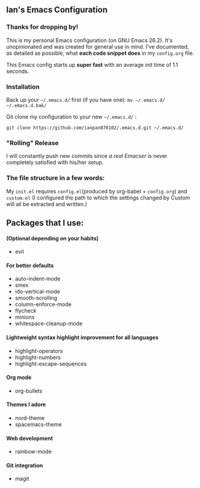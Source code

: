 ## Ian's Emacs Configuration


### Thanks for dropping by!
This is my personal Emacs configuration (on GNU Emacs 26.2). It's unopinionated and was created for general use in mind. I've documented, as detailed as possible, what **each code snippet does** in my `config.org` file.

This Emacs config starts up **super fast** with an average init time of 1.1 seconds.

### Installation
Back up your `~/.emacs.d/` first (if you have one): `mv ~/.emacs.d/ ~/.emacs.d.bak/`

Git clone my configuration to your new `~/.emacs.d/` :

```git clone https://github.com/ianpan870102/.emacs.d.git ~/.emacs.d/```

### "Rolling" Release
I will constantly push new commits since *a real Emacser* is never completely satisfied with his/her setup.

### The file structure in a few words:

My `init.el` requires `config.el`(produced by org-babel + `config.org`) and `custom.el`
(I configured the path to which the settings changed by Custom will all be extracted and written.)

## Packages that I use:

#### (Optional depending on your habits)
- evil

#### For better defaults
- auto-indent-mode
- smex
- ido-vertical-mode
- smooth-scrolling
- column-enforce-mode
- flycheck
- minions
- whitespace-cleanup-mode

#### Lightweight syntax highlight improvement for all languages
- highlight-operators
- highlight-numbers
- highlight-escape-sequences

#### Org mode
- org-bullets

#### Themes I adore
- nord-theme
- spacemacs-theme

#### Web development
- rainbow-mode

#### Git integration
- magit
